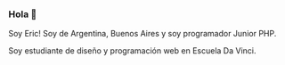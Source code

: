 ### Hola 👋

<!--
**EricImperiale/EricImperiale** is a ✨ _special_ ✨ repository because its `README.md` (this file) appears on your GitHub profile.

Here are some ideas to get you started:

- 🔭 I’m currently working on ...
- 🌱 I’m currently learning ...
- 👯 I’m looking to collaborate on ...
- 🤔 I’m looking for help with ...
- 💬 Ask me about ...
- 📫 How to reach me: ...
- 😄 Pronouns: ...
- ⚡ Fun fact: ...
-->

Soy Eric! Soy de Argentina, Buenos Aires y soy programador Junior PHP. 

Soy estudiante de diseño y programación web en Escuela Da Vinci.

